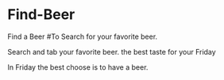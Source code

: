 # Find-Beer
Find a Beer
#To Search for your favorite beer.

Search and tab your favorite beer.
the best taste for your Friday

In Friday the best choose is to have a beer.





